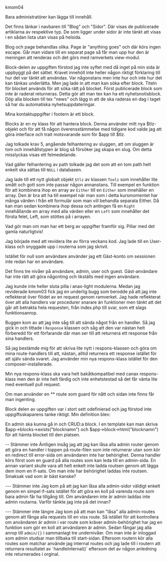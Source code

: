 kmom04

Bara administratörer kan lägga till innehåll.

Det finns länkar i navbaren till "Blog" och "Sidor". Där visas de publicerade artiklarna av respektive typ. De som ligger under sidor är inte tänkt att visas i en sådan lista utan visas på helsida.

Blog och page behandlas olika. Page är "anything goes" och där körs ingen escape. Går man vidare till en separat page så får man upp hur den är meningen att renderas och det görs med ramverkets view-modul.

Block-delen av uppgiften förstod jag inte syftet med då inget på min sida är uppbyggt på det sättet. Kravet innehöll inte heller någon riktigt förklaring till hur det var tänkt att användas. Var någonstans men inte hur och inte hur det kan tänkas underlätta. Men jag lade in att man kan söka efter block. Titeln för blocket används för att söka rätt på blocket. Först publicerade block som inte är raderat returneras. Detta gör att man tex kan ha ett nyhetsnotisblock. Döp alla blocken till tex "news" och lägg in att de ska raderas en dag i taget så har du automatiska nyhetsuppdateringar.

Mina kontaktuppgifter i footern är ett block.

Blocks är en ny klass för att hantera block. Denna använder mitt nya $tlz-objekt och för att få någon överensstämmelse med tidigare kod valde jag att göra interface och trait motsvarande som för $app till $tlz.

Jag tolkade krav 5, angående felhantering av sluggen, att om sluggen är tom och innehållstypen är blog så försöker jag skapa en slug. Om detta misslyckas visas ett felmedelande.

Vad gäller felhantering av path tolkade jag det som att en tom path helt enkelt ska sättas till `NULL` i databasen.

Jag lade till ett nytt globalt objekt `$tlz` av klassen `Toolz` som innehåller lite smått och gott som inte passar någon annanstans. Till exempel en funktion 
för att kombinera ihop en array av `Either` till en `Either` som innehåller en array. Den är bra att ha till exempel när man som i detta kursmomentet har många värden i från ett formulär som man vill behandla separata Either. Då kan man sedan kombinera ihop dessa och antingen få en `Right` innehållande en array med alla värden eller en `Left` som innehåller det första felet, Left, som stöttes på i arrayen. 

Vad gör man om man har ett berg av uppgifter framför sig. Pillar med det gamla naturligtvis!

Jag började med att revidera lite av förra veckans kod. Jag lade till en User-klass och snyggade upp i routerna som jag skrivit.

Istället för null som användare använder jag ett Gäst-konto om sessionen inte redan har en användare.

Det finns tre nivåer på användare, admin, user och guest. Gäst-användare har inte rätt att göra någonting och likställs med ingen användare.

Jag kunde inte heller sluta pilla i anax-light modulerna. Medan jag reviderade kmom03 fick jag en underlig bugg som berodde på att jag inte reflekterat över flödet av en request genom ramverket. Jag hade reflekterat över att alla handlers var procedurer snarare än funktioner men tänkt att det går att betrakta hela requesten, från index.php till svar, som ett slags funktionsanrop.

Buggen kom av att jag inte såg till att sända något från en handler. Så jag gick in och tittade i `Response` klassen och såg att den var nästan helt förberedd för ett förfarande där man ser till att returnera ett response från sina handlers.

Så jag bestämde mig för att skriva lite nytt i respons-klassen och göra om mina route-handlers till att, nästan, alltid returnera ett response istället för att själv sända svaret. Jag använder min nya respons-klass istället för den composer-installerade.

Min nya respons-klass ska vara helt bakåtkompatibel med canax respons-klass men den är inte helt färdig och inte enhetstestad så det får vänta lite med eventuell pull request.

Om man använder en ** route som guard för nått och sidan inte finns får man ingenting.

Block delen av uppgiften var i stort sett odefinierad och jag förstod inte uppgiftsskaparens tanke riktigt. Min definition blev:

En admin ska kunna gå in och CRUD:a block. I en template kan man skriva $app->blocks->exists("blocknamn") och $app->block->html("blocknamn") för att hämta blocket till den platsen.


-- Stämmer inte
Äntligen insåg jag att jag kan låsa alla admin router genom att göra en handler i toppen på route-filen som inte returnerar utan som kör en redirect till error-sida om användaren inte har behörighet. Denna handler körs först som en guard på alla routes som kan leda till en admin-sida. En annan variant skulle vara att helt enkelt inte ladda routsen genom att lägga dem inom en if-sats. Om man inte har behörighet laddas inte routsen. Smaksak vad som är bäst kanske?

--- Stämmer inte
Jag kom på att jag kan låsa alla admin-sidor väldigt enkelt genom en simpel if-sats istället för att göra en koll på varenda route som bara admin får ha tillgång till. Om användaren inte är admin laddas inte admin routarna. Varför tänkte jag inte på det innan?

--- Stämmer inte längre
Jag kom på att man kan "låsa" alla admin-routes genom att fånga alla requests till en viss route. Så istället för att kontrollera om användaren är admin i var route som kräver admin-behörighet har jag en funktion som gör en koll att användaren är admin. Sedan fångar jag alla anrop till `admin/{}` i sammanlagt tre undernivåer. Om man inte är inloggad som admin studsar man tillbaka till start-sidan. Eftersom routern kör alla routes som matchar använde jag internal routes och jag lade till i routern att returnera resultatet av ´handleInternal()´ eftersom det av någon anledning inte returnerades i orginal.